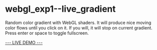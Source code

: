 # webgl_exp1--live_gradient
Random color gradient with WebGL shaders. 
It will produce nice moving color flows until you click on it. If you will, it will stop on current gradient. 
Press enter or space to toggle fullscreen.

<a href="https://metavoid.github.io/webgl_exp1--live_gradient/">--- LIVE DEMO ---<a/>
